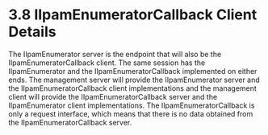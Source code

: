 <html dir="LTR" xmlns:mshelp="http://msdn.microsoft.com/mshelp" xmlns:ddue="http://ddue.schemas.microsoft.com/authoring/2003/5" xmlns:xlink="http://www.w3.org/1999/xlink" xmlns:tool="http://www.microsoft.com/tooltip">
 <body>
 <div id="header">
 <h1 class="heading">3.8 IIpamEnumeratorCallback Client Details</h1>
 </div>
 <div id="mainSection">
 <div id="mainBody">
 <div id="allHistory" class="saveHistory"></div>
 <div id="sectionSection0" class="section" name="collapseableSection">
 

<p>The IIpamEnumerator server is the endpoint that will also be
the IIpamEnumeratorCallback client. The same session has the IIpamEnumerator
and the IIpamEnumeratorCallback implemented on either ends. The management
server will provide the IIpamEnumerator server and the IIpamEnumeratorCallback
client implementations and the management client will provide the
IIpamEnumeratorCallback server and the IIpamEnumerator client implementations.
The IIpamEnumeratorCallback is only a request interface, which means that there
is no data obtained from the IIpamEnumeratorCallback server.</p>


 </div>
 </div>
 </div>
 </body>
</html>